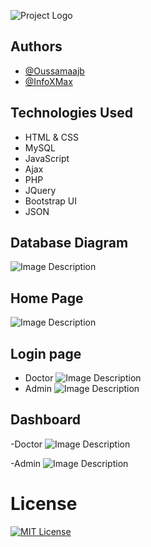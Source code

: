 
![Project Logo](./backend/admin/assets/images/logo-light.png)

## Authors

- [@Oussamaajb](https://www.github.com/Oussamaajb)
- [@InfoXMax](https://www.github.com/InfoXMax)


## Technologies Used

- HTML & CSS
- MySQL
- JavaScript
- Ajax
- PHP
- JQuery
- Bootstrap UI
- JSON


## Database Diagram

![Image Description](./INFO/diagram.png)

## Home Page
![Image Description](./INFO/home.png)

## Login page

- Doctor
![Image Description](./INFO/doc.png)
- Admin
![Image Description](./INFO/admin.png)

## Dashboard

-Doctor
![Image Description](./INFO/doc_dashboard.png)

-Admin
![Image Description](./INFO/admin_dashboard.png)

# License
[![MIT License](https://img.shields.io/badge/License-MIT-green.svg)](https://choosealicense.com/licenses/mit/)
